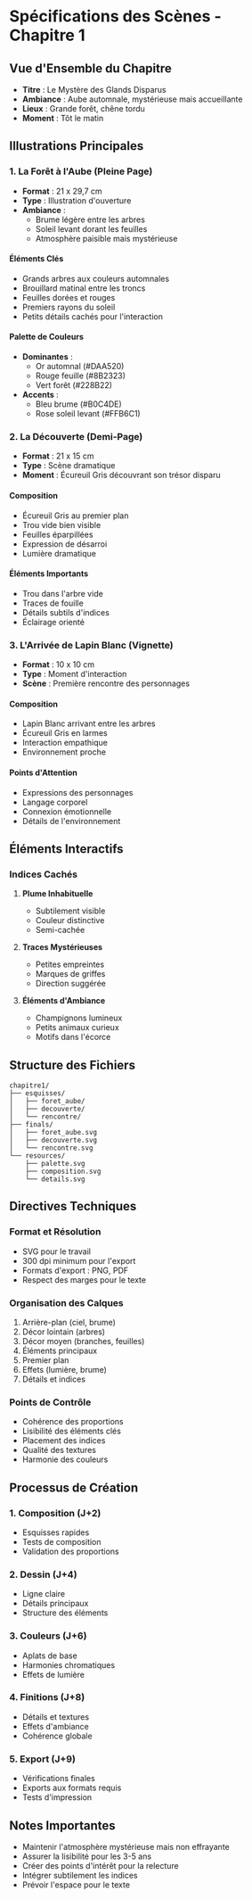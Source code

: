 # Spécifications des Scènes - Chapitre 1

## Vue d'Ensemble du Chapitre
- **Titre** : Le Mystère des Glands Disparus
- **Ambiance** : Aube automnale, mystérieuse mais accueillante
- **Lieux** : Grande forêt, chêne tordu
- **Moment** : Tôt le matin

## Illustrations Principales

### 1. La Forêt à l'Aube (Pleine Page)
- **Format** : 21 x 29,7 cm
- **Type** : Illustration d'ouverture
- **Ambiance** : 
  - Brume légère entre les arbres
  - Soleil levant dorant les feuilles
  - Atmosphère paisible mais mystérieuse

#### Éléments Clés
- Grands arbres aux couleurs automnales
- Brouillard matinal entre les troncs
- Feuilles dorées et rouges
- Premiers rayons du soleil
- Petits détails cachés pour l'interaction

#### Palette de Couleurs
- **Dominantes** :
  - Or automnal (#DAA520)
  - Rouge feuille (#8B2323)
  - Vert forêt (#228B22)
- **Accents** :
  - Bleu brume (#B0C4DE)
  - Rose soleil levant (#FFB6C1)

### 2. La Découverte (Demi-Page)
- **Format** : 21 x 15 cm
- **Type** : Scène dramatique
- **Moment** : Écureuil Gris découvrant son trésor disparu

#### Composition
- Écureuil Gris au premier plan
- Trou vide bien visible
- Feuilles éparpillées
- Expression de désarroi
- Lumière dramatique

#### Éléments Importants
- Trou dans l'arbre vide
- Traces de fouille
- Détails subtils d'indices
- Éclairage orienté

### 3. L'Arrivée de Lapin Blanc (Vignette)
- **Format** : 10 x 10 cm
- **Type** : Moment d'interaction
- **Scène** : Première rencontre des personnages

#### Composition
- Lapin Blanc arrivant entre les arbres
- Écureuil Gris en larmes
- Interaction empathique
- Environnement proche

#### Points d'Attention
- Expressions des personnages
- Langage corporel
- Connexion émotionnelle
- Détails de l'environnement

## Éléments Interactifs

### Indices Cachés
1. **Plume Inhabituelle**
   - Subtilement visible
   - Couleur distinctive
   - Semi-cachée

2. **Traces Mystérieuses**
   - Petites empreintes
   - Marques de griffes
   - Direction suggérée

3. **Éléments d'Ambiance**
   - Champignons lumineux
   - Petits animaux curieux
   - Motifs dans l'écorce

## Structure des Fichiers
```
chapitre1/
├── esquisses/
│   ├── foret_aube/
│   ├── decouverte/
│   └── rencontre/
├── finals/
│   ├── foret_aube.svg
│   ├── decouverte.svg
│   └── rencontre.svg
└── resources/
    ├── palette.svg
    ├── composition.svg
    └── details.svg
```

## Directives Techniques

### Format et Résolution
- SVG pour le travail
- 300 dpi minimum pour l'export
- Formats d'export : PNG, PDF
- Respect des marges pour le texte

### Organisation des Calques
1. Arrière-plan (ciel, brume)
2. Décor lointain (arbres)
3. Décor moyen (branches, feuilles)
4. Éléments principaux
5. Premier plan
6. Effets (lumière, brume)
7. Détails et indices

### Points de Contrôle
- Cohérence des proportions
- Lisibilité des éléments clés
- Placement des indices
- Qualité des textures
- Harmonie des couleurs

## Processus de Création

### 1. Composition (J+2)
- Esquisses rapides
- Tests de composition
- Validation des proportions

### 2. Dessin (J+4)
- Ligne claire
- Détails principaux
- Structure des éléments

### 3. Couleurs (J+6)
- Aplats de base
- Harmonies chromatiques
- Effets de lumière

### 4. Finitions (J+8)
- Détails et textures
- Effets d'ambiance
- Cohérence globale

### 5. Export (J+9)
- Vérifications finales
- Exports aux formats requis
- Tests d'impression

## Notes Importantes
- Maintenir l'atmosphère mystérieuse mais non effrayante
- Assurer la lisibilité pour les 3-5 ans
- Créer des points d'intérêt pour la relecture
- Intégrer subtilement les indices
- Prévoir l'espace pour le texte